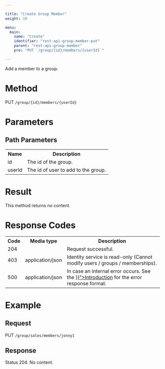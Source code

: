 ```yaml
---

title: "Create Group Member"
weight: 10

menu:
  main:
    name: "Create"
    identifier: "rest-api-group-member-put"
    parent: "rest-api-group-member"
    pre: "PUT `/group/{id}/members/{userId}`"

---
```



Add a member to a group.

# Method

PUT `/group/{id}/members/{userId}`

# Parameters

## Path Parameters

<table class="table table-striped">
  <tr>
    <th>Name</th>
    <th>Description</th>
  </tr>
  <tr>
    <td>id</td>
    <td>The id of the group.</td>
  </tr>
  <tr>
    <td>userId</td>
    <td>The id of user to add to the group.</td>
  </tr>
</table>



# Result

This method returns no content.


# Response Codes

<table class="table table-striped">
  <tr>
    <th>Code</th>
    <th>Media type</th>
    <th>Description</th>
  </tr>
  <tr>
    <td>204</td>
    <td></td>
    <td>Request successful.</td>
  </tr>
  <tr>
    <td>403</td>
    <td>application/json</td>
    <td>Identity service is read-only (Cannot modify users / groups / memberships).</td>
  </tr>
  <tr>
    <td>500</td>
    <td>application/json</td>
    <td>In case an internal error occurs. See the <a href="{{< relref "reference/rest/overview/index.md#error-handling" >}}">Introduction</a> for the error response format.</td>
  </tr>
</table>


# Example

## Request

PUT `/group/sales/members/jonny1`


## Response

Status 204. No content.
